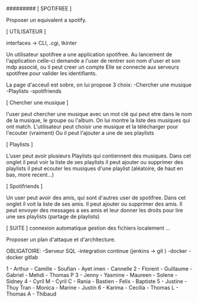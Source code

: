 ######### [ SPOTIFREE ]

Proposer un equivalent a spotify.



[ UTILISATEUR ]

interfaces -> CLI, .cgi, tkinter

Un utilisateur spotifree a une application spotifree.
Au lancement de l'application celle-ci demande a l'user de rentrer son nom d'user et son mdp associé, ou il peut creer un compte
Elle se connecte aux serveurs spotifree pour valider les identifiants.

La page d'acceuil est sobre, on lui propose 3 choix:
-Chercher une musique
-Playlists
-spotifriends

[ Chercher une musique ]

l'user peut chercher une musique avec un mot clé qui peut etre dans le nom de la musique, le groupe ou l'album.
On lui montre la liste des musiques qui ont match.
L'utilisateur peut choisir une musique et la télécharger pour l'ecouter (vraiment)
Ou il peut l'ajouter a une de ses playlists


[ Playlists ]

L'user peut avoir plusieurs Playlists qui contiennent des musiques.
Dans cet onglet il peut voir la liste de ses playlists
il peut ajouter ou supprimer des playlists
il peut ecouter les musiques d'une playlist (aléatoire, de haut en bas, more recent...)


[ Spotifriends ]

Un user peut avoir des amis, qui sont d'autres user de spotifree.
Dans cet onglet il voit la liste de ses amis.
Il peut ajouter ou supprimer des amis.
Il peut envoyer des messages a ses amis et leur donner les droits pour lire une ses playlists (partage de playlists)



[ SUITE ]
connexion automatique
gestion des fichiers localement
...



Proposer un plan d'attaque et d'architecture.

OBLIGATOIRE:
-Serveur SQL
-integration continue (jenkins -> git )
-docker
-docker gitlab











1  - Arthur - Camille - Soufian - Ayet imen - Cannelle
2  - Florent - Guillaume - Gabriel - Mehdi - Thomas P
3  - Jenny  - Yasmine - Maureen - Solene - Sidney
4  -  Cyril M - Cyril C - Rania - Bastien - Felix - Baptiste
5  - Justine - Thuy Tran - Monica - Marine - Justin
6  - Karima - Cecilia - Thomas L - Thomas A - Thibaud
